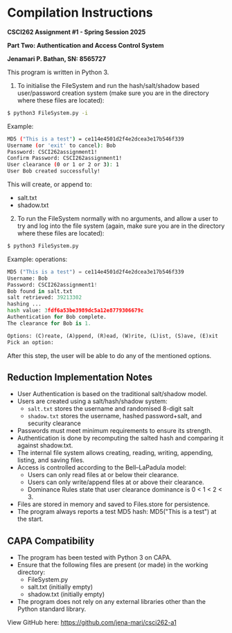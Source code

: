 # Compilation Instructions

**CSCI262 Assignment #1 - Spring Session 2025**

**Part Two: Authentication and Access Control System**

**Jenamari P. Bathan, SN: 8565727**

This program is written in Python 3.

1. To initialise the FileSystem and run the hash/salt/shadow based user/password creation system (make sure you are in the directory where these files are located):
```bash
$ python3 FileSystem.py -i
```

Example:
```bash
MD5 ("This is a test") = ce114e4501d2f4e2dcea3e17b546f339
Username (or 'exit' to cancel): Bob
Password: CSCI262assignment1!
Confirm Password: CSCI262assignment1!
User clearance (0 or 1 or 2 or 3): 1
User Bob created successfully!
```

This will create, or append to:
- salt.txt
- shadow.txt

2. To run the FileSystem normally with no arguments, and allow a user to try and log into the file system (again, make sure you are in the directory where these files are located):
```python
$ python3 FileSystem.py
```

Example: 
operations:
```python
MD5 ("This is a test") = ce114e4501d2f4e2dcea3e17b546f339
Username: Bob
Password: CSCI262assignment1!
Bob found in salt.txt
salt retrieved: 39213302
hashing ...
hash value: 3fdf6a53be3989dc5a12e8779306679c
Authentication for Bob complete.
The clearance for Bob is 1.

Options: (C)reate, (A)ppend, (R)ead, (W)rite, (L)ist, (S)ave, (E)xit
Pick an option:
```
After this step, the user will be able to do any of the mentioned options.

## Reduction Implementation Notes
- User Authentication is based on the traditional salt/shadow model.
- Users are created using a salt/hash/shadow system:
    - `salt.txt` stores the username and randomised 8-digit salt
    - `shadow.txt` stores the username, hashed password+salt, and security clearance
- Passwords must meet minimum requirements to ensure its strength.
- Authentication is done by recomputing the salted hash and comparing it against shadow.txt.
- The internal file system allows creating, reading, writing, appending, listing, and saving files.
- Access is controlled according to the Bell–LaPadula model:
    - Users can only read files at or below their clearance.
    - Users can only write/append files at or above their clearance.
    - Dominance Rules state that user clearance dominance is 0 < 1 < 2 < 3.
- Files are stored in memory and saved to Files.store for persistence.
- The program always reports a test MD5 hash: MD5("This is a test") at the start.

## CAPA Compatibility
- The program has been tested with Python 3 on CAPA.
- Ensure that the following files are present (or made) in the working directory:
  - FileSystem.py
  - salt.txt (initially empty)
  - shadow.txt (initially empty)
- The program does not rely on any external libraries other than the Python standard library.

View GitHub here: https://github.com/jena-mari/csci262-a1
